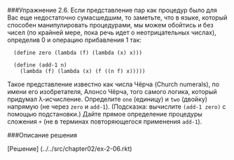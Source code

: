 ###Упражнение 2.6.
Если представление пар как процедур было для Вас еще недостаточно сумасшедшим, то заметьте,
что в языке, который способен манипулировать процедурами, мы можем обойтись и без чисел 
(по крайней мере, пока речь идет о неотрицательных числах), определив 0 и операцию прибавления 1 так:
```racket
  (define zero (lambda (f) (lambda (x) x)))
```
```racket
  (define (add-1 n)
    (lambda (f) (lambda (x) (f ((n f) x)))))
```
Такое представление известно как числа Чёрча (Church numerals), по имени его изобретателя,
Алонсо Чёрча, того самого логика, который придумал λ-исчисление.
  Определите `one` (единицу) и `two` (двойку) напрямую (не через `zero` и `add-1`). 
(Подсказка: вычислите `(add-1 zero)` с помощью подстановки.) Дайте прямое определение процедуры
сложения `+` (не в терминах повторяющегося применения `add-1`).

###Описание решения

[Решение] (../../src/chapter02/ex-2-06.rkt)
